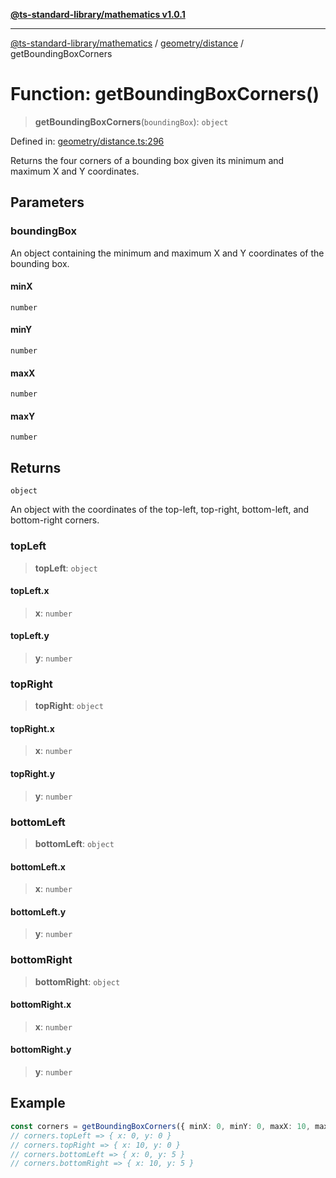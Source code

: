 [**@ts-standard-library/mathematics v1.0.1**](../../../README.md)

***

[@ts-standard-library/mathematics](../../../README.md) / [geometry/distance](../README.md) / getBoundingBoxCorners

# Function: getBoundingBoxCorners()

> **getBoundingBoxCorners**(`boundingBox`): `object`

Defined in: [geometry/distance.ts:296](https://github.com/gabaudette/ts-stdlib/blob/7333da76bc775fbabd0907ad8519b912cfc2fe26/packages/mathematics/src/geometry/distance.ts#L296)

Returns the four corners of a bounding box given its minimum and maximum X and Y coordinates.

## Parameters

### boundingBox

An object containing the minimum and maximum X and Y coordinates of the bounding box.

#### minX

`number`

#### minY

`number`

#### maxX

`number`

#### maxY

`number`

## Returns

`object`

An object with the coordinates of the top-left, top-right, bottom-left, and bottom-right corners.

### topLeft

> **topLeft**: `object`

#### topLeft.x

> **x**: `number`

#### topLeft.y

> **y**: `number`

### topRight

> **topRight**: `object`

#### topRight.x

> **x**: `number`

#### topRight.y

> **y**: `number`

### bottomLeft

> **bottomLeft**: `object`

#### bottomLeft.x

> **x**: `number`

#### bottomLeft.y

> **y**: `number`

### bottomRight

> **bottomRight**: `object`

#### bottomRight.x

> **x**: `number`

#### bottomRight.y

> **y**: `number`

## Example

```typescript
const corners = getBoundingBoxCorners({ minX: 0, minY: 0, maxX: 10, maxY: 5 });
// corners.topLeft => { x: 0, y: 0 }
// corners.topRight => { x: 10, y: 0 }
// corners.bottomLeft => { x: 0, y: 5 }
// corners.bottomRight => { x: 10, y: 5 }
```
